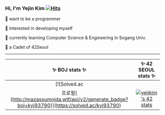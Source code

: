 ### Hi, I'm Yejin Kim [![Hits](https://hits.seeyoufarm.com/api/count/incr/badge.svg?url=https%3A%2F%2Fgithub.com%2Fkyj93790)](https://hits.seeyoufarm.com)

 🐹 want to be a programmer  
   
 🔦 interested in developing myself  
   
 🌱 currently learning Computer Science & Engineering in Sogang Univ.  
   
 📕 a Cadet of 42Seoul  
    
* * *  

|✨ **BOJ stats** ✨|✨ **42 SEOUL stats** ✨|
|:-:|:-:|
|[![Solved.ac
프로필](http://mazassumnida.wtf/api/v2/generate_badge?boj=kyj93790)](https://solved.ac/kyj93790)|[![yejikim's 42 stats](https://badge42.herokuapp.com/api/stats/yejikim?privacyEmail=true)](https://github.com/JaeSeoKim/badge42)|

 
<!--
**kyj93790/kyj93790** is a ✨ _special_ ✨ repository because its `README.md` (this file) appears on your GitHub profile.

Here are some ideas to get you started:

- 🔭 I’m currently working on ...
- 🌱 I’m currently learning ...
- 👯 I’m looking to collaborate on ...
- 🤔 I’m looking for help with ...
- 💬 Ask me about ...
- 📫 How to reach me: ...
- 😄 Pronouns: ...
- ⚡ Fun fact: ...
-->
